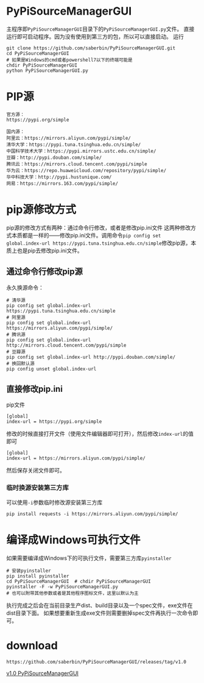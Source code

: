 # PyPiSourceManagerGUI
主程序即`PyPiSourceManagerGUI`目录下的`PyPiSourceManagerGUI.py`文件。
直接运行即可启动程序。因为没有使用到第三方的包，所以可以直接启动。
运行
```shell
git clone https://github.com/saberbin/PyPiSourceManagerGUI.git
cd PyPiSourceManagerGUI
# 如果是Windows的cmd或者powershell7以下的终端可能是
chdir PyPiSourceManagerGUI
python PyPiSourceManagerGUI.py
```

# PIP源
```text
官方源：
https://pypi.org/simple

国内源：
阿里云：https://mirrors.aliyun.com/pypi/simple/ 
清华大学：https://pypi.tuna.tsinghua.edu.cn/simple/ 
中国科学技术大学：https://pypi.mirrors.ustc.edu.cn/simple/ 
豆瓣：http://pypi.douban.com/simple/ 
腾讯云：https://mirrors.cloud.tencent.com/pypi/simple 
华为云：https://repo.huaweicloud.com/repository/pypi/simple/ 
华中科技大学：http://pypi.hustunique.com/
网易：https://mirrors.163.com/pypi/simple/
```

# pip源修改方式
pip源的修改方式有两种：通过命令行修改，或者是修改pip.ini文件
这两种修改方式本质都是一样的——修改pip.ini文件。调用命令`pip config set global.index-url https://pypi.tuna.tsinghua.edu.cn/simple`修改pip源，本质上也是pip去修改pip.ini文件。

## 通过命令行修改pip源
永久换源命令：
```shell
# 清华源
pip config set global.index-url https://pypi.tuna.tsinghua.edu.cn/simple
# 阿里源
pip config set global.index-url https://mirrors.aliyun.com/pypi/simple/
# 腾讯源
pip config set global.index-url http://mirrors.cloud.tencent.com/pypi/simple
# 豆瓣源
pip config set global.index-url http://pypi.douban.com/simple/
# 换回默认源
pip config unset global.index-url
```
## 直接修改pip.ini
pip文件
```text
[global]
index-url = https://pypi.org/simple
```
修改的时候直接打开文件（使用文件编辑器即可打开），然后修改`index-url`的值即可
```text
[global]
index-url = https://mirrors.aliyun.com/pypi/simple/
```
然后保存关闭文件即可。

### 临时换源安装第三方库
可以使用`-i`参数临时修改源安装第三方库
```shell
pip install requests -i https://mirrors.aliyun.com/pypi/simple/
```

# 编译成Windows可执行文件
如果需要编译成Windows下的可执行文件，需要第三方库`pyinstaller`
```shell
# 安装pyinstaller
pip install pyinstaller
cd PyPiSourceManagerGUI  # chdir PyPiSourceManagerGUI
pyinstaller -F -w PyPiSourceManagerGUI.py
# 也可以附带其他参数或者是其他程序图标文件，这里以默认为主 
```
执行完成之后会在当前目录生产dist、build目录以及一个spec文件，exe文件在dist目录下面。
如果想要重新生成exe文件则需要删掉spec文件再执行一次命令即可。

# download
```text
https://github.com/saberbin/PyPiSourceManagerGUI/releases/tag/v1.0
```
[v1.0 PyPiSourceManagerGUI](https://github.com/saberbin/PyPiSourceManagerGUI/releases/tag/v1.0)



